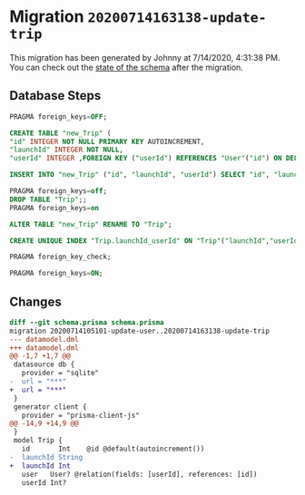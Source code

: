 # Migration `20200714163138-update-trip`

This migration has been generated by Johnny at 7/14/2020, 4:31:38 PM.
You can check out the [state of the schema](./schema.prisma) after the migration.

## Database Steps

```sql
PRAGMA foreign_keys=OFF;

CREATE TABLE "new_Trip" (
"id" INTEGER NOT NULL PRIMARY KEY AUTOINCREMENT,
"launchId" INTEGER NOT NULL,
"userId" INTEGER ,FOREIGN KEY ("userId") REFERENCES "User"("id") ON DELETE SET NULL ON UPDATE CASCADE)

INSERT INTO "new_Trip" ("id", "launchId", "userId") SELECT "id", "launchId", "userId" FROM "Trip"

PRAGMA foreign_keys=off;
DROP TABLE "Trip";;
PRAGMA foreign_keys=on

ALTER TABLE "new_Trip" RENAME TO "Trip";

CREATE UNIQUE INDEX "Trip.launchId_userId" ON "Trip"("launchId","userId")

PRAGMA foreign_key_check;

PRAGMA foreign_keys=ON;
```

## Changes

```diff
diff --git schema.prisma schema.prisma
migration 20200714105101-update-user..20200714163138-update-trip
--- datamodel.dml
+++ datamodel.dml
@@ -1,7 +1,7 @@
 datasource db {
   provider = "sqlite"
-  url = "***"
+  url = "***"
 }
 generator client {
   provider = "prisma-client-js"
@@ -14,9 +14,9 @@
 }
 model Trip {
   id       Int    @id @default(autoincrement())
-  launchId String
+  launchId Int
   user   User? @relation(fields: [userId], references: [id])
   userId Int?
```


